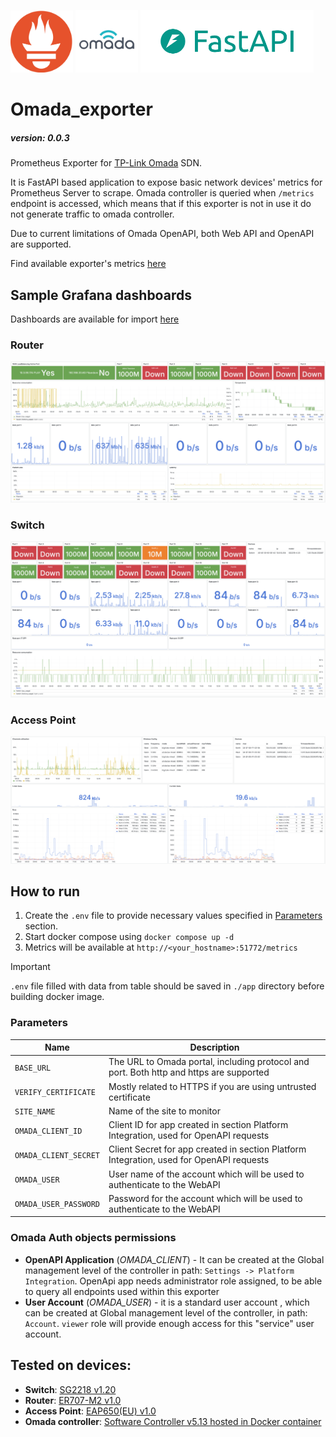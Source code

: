 <p float="left">
  <img src="/Pictures/prometheus_logo.png" width="100" />
  <img src="/Pictures/omada_logo.png" width="100" />
  <img src="/Pictures/fastapi_logo.png" height="100" />
</p>

# Omada_exporter
##### version: 0.0.3

Prometheus Exporter for [TP-Link Omada](https://www.tp-link.com/en/business-networking/omada/controller/) SDN.

It is FastAPI based application to expose basic network devices' metrics for Prometheus Server to scrape.
Omada controller is queried when `/metrics` endpoint is accessed, 
which means that if this exporter is not in use it do not generate traffic to omada controller.

Due to current limitations of Omada OpenAPI, both Web API and OpenAPI are supported.

Find available exporter's metrics [here](/app/src/Prometheus/README.md#supported-metrics)

## Sample Grafana dashboards
Dashboards are available for import [here](/Grafana/Dashboards/)

### Router
![image](/Grafana/Pictures/Router.png)
### Switch
![image](/Grafana/Pictures/Switch.png)
### Access Point
![image](/Grafana/Pictures/AccessPoint.png)


## How to run
1. Create the `.env` file to provide necessary values specified in [Parameters](#parameters) section.
2. Start docker compose using `docker compose up -d`
3. Metrics will be available at `http://<your_hostname>:51772/metrics`


> [!IMPORTANT] 
> `.env` file filled with data from table should be saved in `./app` directory before building docker image.

### Parameters
| Name | Description |
|------|-------------|
|`BASE_URL`|The URL to Omada portal, including protocol and port. Both http and https are supported|
|`VERIFY_CERTIFICATE`|Mostly related to HTTPS if you are using untrusted certificate|
|`SITE_NAME`|Name of the site to monitor| 
|`OMADA_CLIENT_ID`|Client ID for app created in section Platform Integration, used for OpenAPI requests|
|`OMADA_CLIENT_SECRET`|Client Secret for app created in section Platform Integration, used for OpenAPI requests|
|`OMADA_USER`|User name of the account which will be used to authenticate to the WebAPI|
|`OMADA_USER_PASSWORD`|Password for the account which will be used to authenticate to the WebAPI|

### Omada Auth objects permissions
- **OpenAPI Application** (*OMADA_CLIENT*) - It can be created at the Global management level of the controller in path: 
`Settings -> Platform Integration`. 
OpenApi app needs administrator role assigned, 
to be able to query all endpoints used within this exporter
- **User Account** (*OMADA_USER*) - it is a standard user account ,
which can be created at Global management level of the controller,
in path: `Account`. `viewer` role will provide enough access for 
this "service" user account.

## Tested on devices:
- **Switch**: [SG2218 v1.20](https://www.tp-link.com/en/business-networking/omada-switch-smart/sg2218/)
- **Router**: [ER707-M2 v1.0](https://www.tp-link.com/en/business-networking/omada-router-wired-router/er707-m2/v1/)
- **Access Point**: [EAP650(EU) v1.0](https://www.tp-link.com/en/business-networking/omada-wifi-ceiling-mount/eap650/v1/)
- **Omada controller**: [Software Controller v5.13 hosted in Docker container](https://github.com/mbentley/docker-omada-controller)
